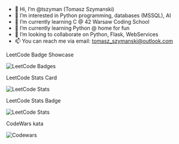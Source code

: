 - 👋 Hi, I’m @tszyman (Tomasz Szymanski)
- 👀 I’m interested in Python programming, databases (MSSQL), AI
- 🌱 I’m currently learning C @ 42 Warsaw Coding School
- 🌱 I’m currently learning Python @ home for fun
- 💞️ I’m looking to collaborate on Python, Flask, WebServices
- 📫 You can reach me via email: tomasz_szymanski@outlook.com 

LeetCode Badge Showcase

![LeetCode Badges](https://leetcode-badge-showcase.vercel.app/api?username=tszyman&animated=true&theme=dark)

LeetCode Stats Card

![LeetCode Stats](https://leetcode-stats-six.vercel.app/api?username=tszyman)

LeetCode Stats Badge

![LeetCode Stats](https://leetcode-badge-sage.vercel.app/badge/tszyman?theme=light)

CodeWars kata

![Codewars](https://github.r2v.ch/codewars?user=tszyman)


<!---
tszyman/tszyman is a ✨ special ✨ repository because its `README.md` (this file) appears on your GitHub profile.
You can click the Preview link to take a look at your changes.
--->
